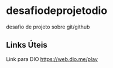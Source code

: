 # desafiodeprojetodio
desafio de projeto sobre git/github

## Links Úteis
Link para  DIO  https://web.dio.me/play
